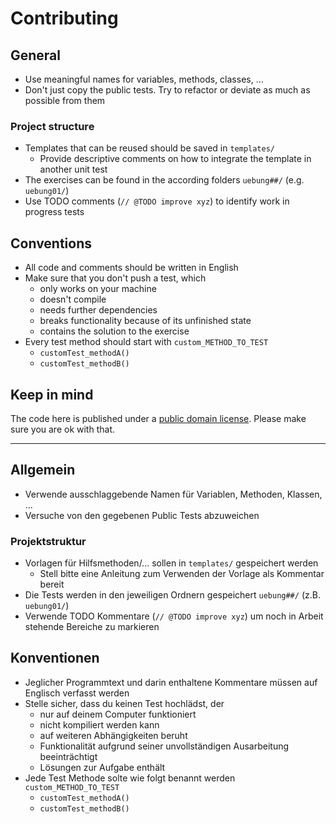 # Contributing

## General
* Use meaningful names for variables, methods, classes, ...
* Don't just copy the public tests. Try to refactor or deviate as much as possible from them

### Project structure
* Templates that can be reused should be saved in `templates/`
    * Provide descriptive comments on how to integrate the template in another unit test
* The exercises can be found in the according folders `uebung##/` (e.g. `uebung01/`)
* Use TODO comments (`// @TODO improve xyz`) to identify work in progress tests

## Conventions
* All code and comments should be written in English
* Make sure that you don't push a test, which
    * only works on your machine
    * doesn't compile
    * needs further dependencies
    * breaks functionality because of its unfinished state
    * contains the solution to the exercise
* Every test method should start with `custom_METHOD_TO_TEST`
    * `customTest_methodA()`
    * `customTest_methodB()`


## Keep in mind
The code here is published under a [public domain license](./LICENSE). Please make sure you are ok with that.

---

## Allgemein
* Verwende ausschlaggebende Namen für Variablen, Methoden, Klassen, ...
* Versuche von den gegebenen Public Tests abzuweichen

### Projektstruktur
* Vorlagen für Hilfsmethoden/... sollen in `templates/` gespeichert werden
    * Stell bitte eine Anleitung zum Verwenden der Vorlage als Kommentar bereit
* Die Tests werden in den jeweiligen Ordnern gespeichert `uebung##/` (z.B. `uebung01/`)
* Verwende TODO Kommentare (`// @TODO improve xyz`) um noch in Arbeit stehende Bereiche zu markieren

## Konventionen
* Jeglicher Programmtext und darin enthaltene Kommentare müssen auf Englisch verfasst werden
* Stelle sicher, dass du keinen Test hochlädst, der
    * nur auf deinem Computer funktioniert
    * nicht kompiliert werden kann
    * auf weiteren Abhängigkeiten beruht
    * Funktionalität aufgrund seiner unvollständigen Ausarbeitung beeinträchtigt
    * Lösungen zur Aufgabe enthält
* Jede Test Methode solte wie folgt benannt werden `custom_METHOD_TO_TEST`
    * `customTest_methodA()`
    * `customTest_methodB()`
